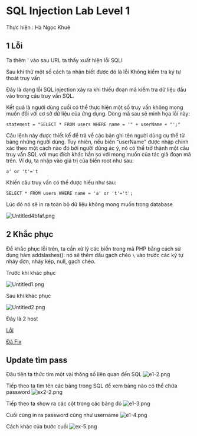 # SQL Injection Lab Level 1

Thực hiện : Hà Ngọc Khuê

## 1 Lỗi 

Ta thêm ' vào sau URL ta thấy xuất hiện lỗi SQLI

Sau khi thử một số cách ta nhận biết được đó là lỗi Không kiểm tra ký tự thoát truy vấn 

Đây là dạng lỗi SQL injection xảy ra khi thiếu đoạn mã kiểm tra dữ liệu đầu vào trong câu truy vấn SQL. 

Kết quả là người dùng cuối có thể thực hiện một số truy vấn không mong muốn đối với cơ sở dữ liệu của ứng dụng. Dòng mã sau sẽ minh họa lỗi này:

``statement = "SELECT * FROM users WHERE name = '" + userName + "';"``

Câu lệnh này được thiết kế để trả về các bản ghi tên người dùng cụ thể từ bảng những người dùng. Tuy nhiên, nếu biến "userName" được nhập chính xác 
theo một cách nào đó bởi người dùng ác ý, nó có thể trở thành một câu truy vấn SQL với mục đích khác hẳn so với mong muốn của tác giả đoạn mã trên. 
Ví dụ, ta nhập vào giá trị của biến root như sau:

``a' or 't'='t``

Khiến câu truy vấn có thể được hiểu như sau:

``SELECT * FROM users WHERE name = 'a' or 't'='t';``

Lúc đó nó sẽ in ra toàn bộ dữ liệu không mong muốn trong database

<img src="http://sv1.upsieutoc.com/2017/02/12/Untitled4bfaf.png" alt="Untitled4bfaf.png" border="0" />

## 2 Khắc phục 

Để khắc phục lỗi trên, ta cần xử lý các biến trong mã PHP bằng cách sử dụng hàm addslashes(): nó sẽ thêm dấu gạch chéo `\` vào trước các ký tự nháy đơn, nháy kép, null, gạch chéo.

Trước khi khác phục 

<img src="http://sv1.upsieutoc.com/2017/02/12/Untitled1.png" alt="Untitled1.png" border="0" />

Sau khi khác phục 

<img src="http://sv1.upsieutoc.com/2017/02/12/Untitled2.png" alt="Untitled2.png" border="0" />

Đây là 2 host 

[Lỗi](http://trainphp.pe.hu/)

[Đã Fix](http://trainphp.pe.hu/dafix.php)

## Update tìm pass
Đâu tiên ta thức tìm một vài thông số liên quan đến SQL
<img src="http://sv1.upsieutoc.com/2017/02/26/e1-2.png" alt="e1-2.png" border="0" />

Tiếp theo ta tìm tên các bảng trong SQL để xem bảng nào có thể chứa password
<img src="http://sv1.upsieutoc.com/2017/02/26/ex2-2.png" alt="ex2-2.png" border="0" />

Tiếp theo ta show ra các cột trong các bảng đó 
<img src="http://sv1.upsieutoc.com/2017/02/26/e1-3.png" alt="e1-3.png" border="0" />

Cuối cùng in ra password cũng như username 
<img src="http://sv1.upsieutoc.com/2017/02/26/e1-4.png" alt="e1-4.png" border="0" />

Cách khác của bước cuối 
<img src="http://sv1.upsieutoc.com/2017/02/26/ex-5.png" alt="ex-5.png" border="0" />
